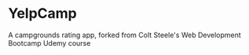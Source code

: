 # YelpCamp
A campgrounds rating app, forked from Colt Steele's Web Development Bootcamp Udemy course
